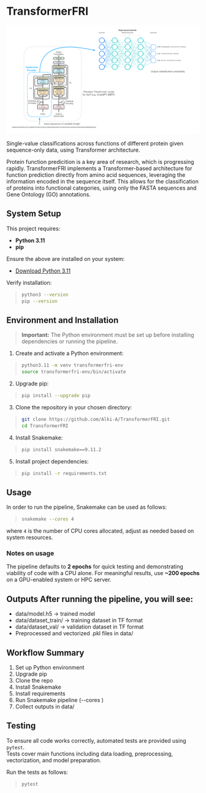 # TransformerFRI
![Transformer Architecture](images/architecture.png)

 Single-value classifications across functions of different protein given sequence-only data, using Transformer architecture.

Protein function predicition is a key area of research, which is progressing rapidly. TransformerFRI implements a Transformer-based architecture for function prediction directly from amino acid sequences, leveraging the information encoded in the sequence itself. This allows for the classification of proteins into functional categories, using only the FASTA sequences and Gene Ontology (GO) annotations.

 ## System Setup

This project requires:

- **Python 3.11**
- **pip**

Ensure the above are installed on your system:  

- [Download Python 3.11](https://www.python.org/downloads/release/python-3110/)  

Verify installation:
>```bash
>python3 --version
>pip --version
>```

## Environment and Installation

> **Important:** The Python environment must be set up before installing dependencies or running the pipeline.

1. Create and activate a Python environment: 
>```bash
>python3.11 -m venv transformerfri-env 
>source transformerfri-env/bin/activate
>```

2. Upgrade pip:
>```bash
>pip install --upgrade pip
>```

3. Clone the repository in your chosen directory:
>```bash
>git clone https://github.com/Alki-A/TransformerFRI.git
>cd TransformerFRI
>```

4. Install Snakemake:
>```bash
>pip install snakemake==9.11.2
>```

5. Install project dependencies:
>```bash
>pip install -r requirements.txt
>```

 ## Usage

In order to run the pipeline, Snakemake can be used as follows:
>```bash
>snakemake --cores 4
>``` 
where `4` is the number of CPU cores allocated, adjust as needed based on system resources.

   ### Notes on usage
   The pipeline defaults to **2 epochs** for quick testing and demonstrating viability of code with a CPU alone.
   For meaningful results, use **~200 epochs** on a GPU-enabled system or HPC server.

   ## Outputs After running the pipeline, you will see:
   - data/model.h5 → trained model
   - data/dataset_train/ → training dataset in TF format 
   - data/dataset_val/ → validation dataset in TF format 
   - Preprocessed and vectorized .pkl files in data/

   ## Workflow Summary 
   1. Set up Python environment 
   2. Upgrade pip 
   3. Clone the repo 
   4. Install Snakemake 
   5. Install requirements 
   6. Run Snakemake pipeline (--cores <N>) 
   7. Collect outputs in data/

## Testing

To ensure all code works correctly, automated tests are provided using `pytest`.  
Tests cover main functions including data loading, preprocessing, vectorization, and model preparation.

Run the tests as follows:
>```bash
>pytest
>````